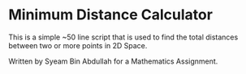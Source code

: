 # Minimum Distance Calculator
This is a simple ~50 line script that is used to find the total distances between two
or more points in 2D Space.

Written by Syeam Bin Abdullah for a Mathematics Assignment.
